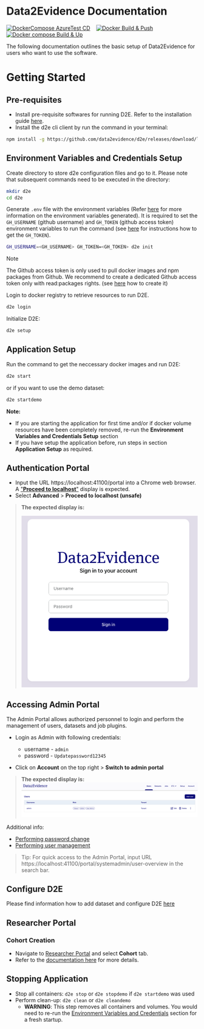 # Data2Evidence Documentation

[![DockerCompose AzureTest CD](https://github.com/data2evidence/d2e/actions/workflows/az-dc-cd.yml/badge.svg)](https://github.com/data2evidence/d2e/actions/workflows/az-dc-cd.yml) &nbsp;&nbsp; [![Docker Build & Push](https://github.com/data2evidence/d2e/actions/workflows/docker-push.yml/badge.svg)](https://github.com/data2evidence/d2e/actions/wosrkflows/docker-push.yml) &nbsp;&nbsp; [![Docker compose Build & Up](https://github.com/data2evidence/d2e/actions/workflows/docker-compose-up.yml/badge.svg)](https://github.com/data2evidence/d2e/actions/workflows/docker-compose-up.yml)

The following documentation outlines the basic setup of Data2Evidence for users who want to use the software.

# Getting Started 
## Pre-requisites
- Install pre-requisite softwares for running D2E. Refer to the installation guide [here](./docs/1-setup/README.md). 
- Install the d2e cli client by run the command in your terminal: 
```bash
npm install -g https://github.com/data2evidence/d2e/releases/download/latest/data2evidence-cli.tgz
```


## Environment Variables and Credentials Setup
Create directory to store d2e configuration files and go to it. Please note that subsequent commands need to be executed in the directory:
```bash
mkdir d2e
cd d2e
```

Generate `.env` file with the environment variables (Refer [here](./docs/1-setup/environment-variables.md) for more information on the environment variables generated). It is required to set the `GH_USERNAME` (github username)  and `GH_TOKEN` (github access token) environment variables to run the command (see [here](./docs/1-setup/README.md) for instructions how to get the `GH_TOKEN`).

```bash
GH_USERNAME=<GH_USERNAME> GH_TOKEN=<GH_TOKEN> d2e init
```
> [!NOTE]
> The Github access token is only used to pull docker images and npm packages from Github. We recommend to create a dedicated Github access token only with read:packages rights. (see [here](./docs/1-setup/README.md) how to create it)

Login to docker registry to retrieve resources to run D2E.
```bash
d2e login
```


Initialize D2E: 
```bash
d2e setup
```

## Application Setup

Run the command to get the neccessary docker images and run D2E: 

```bash
d2e start
```
or if you want to use the demo dataset:
```bash
d2e startdemo
```

**Note:**
- If you are starting the application for first time and/or if docker volume resources have been completely removed, re-run the **Environment Variables and Credentials Setup** section
- If you have setup the application before, run steps in section **Application Setup** as required.

## Authentication Portal
- Input the URL https://localhost:41100/portal into a Chrome web browser. A ["**Proceed to localhost**"](docs/images/chrome/chrome-proceed-to-localhost.png) display is expected.
- Select **Advanced** > **Proceed to localhost (unsafe)**

> **The expected display is:** 
>
> ![](./docs/images/portal/LoginPage.png)

## Accessing Admin Portal
The Admin Portal allows authorized personnel to login and perform the management of users, datasets and job plugins. 

- Login as Admin with following credentials:
  - username - `admin`
  - password - `Updatepassword12345`

- Click on **Account** on the top right > **Switch to admin portal**

> **The expected display is:**
> ![AdminPortal](./docs/images/portal/AdminPortal.png)


Additional info:
- [Performing password change](./docs/2-load/1-initial-admin.md)
- [Performing user management](./docs/2-load/2-users-roles.md)

> Tip: For quick access to the Admin Portal, input URL https://localhost:41100/portal/systemadmin/user-overview in the search bar.

## Configure D2E
Please find information how to add dataset and configure D2E [here](./docs/2-load/README.md)

## Researcher Portal
### Cohort Creation
- Navigate to [Researcher Portal](https://localhost:41100/portal/researcher) and select **Cohort** tab.
- Refer to the [documentation here](./docs/3-configure/8-cohort.md) for more details.

## Stopping Application
- Stop all containers: `d2e stop` or `d2e stopdemo` if `d2e startdemo` was used
- Perform clean-up: `d2e clean` or `d2e cleandemo`
    - **WARNING**: This step removes all containers and volumes. You would need to re-run the [Environment Variables and Credentials](#environment-variables-and-credentials-setup) section for a fresh startup. 
